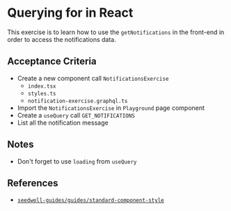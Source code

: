 # Querying for in React

This exercise is to learn how to use the `getNotifications` in the front-end in order to access the notifications data.

## Acceptance Criteria

* Create a new component call `NotificationsExercise`
  * `index.tsx`
  * `styles.ts`
  * `notification-exercise.graphql.ts`
* Import the `NotificationsExercise` in `Playground` page component
* Create a `useQuery` call `GET_NOTIFICATIONS`
* List all the notification message

## Notes

* Don't forget to use `loading` from `useQuery`

## References

* [`seedwell-guides/guides/standard-component-style`](https://github.com/briandu/seedwell-guides/tree/master/guides/standard-component-style/README.md)


